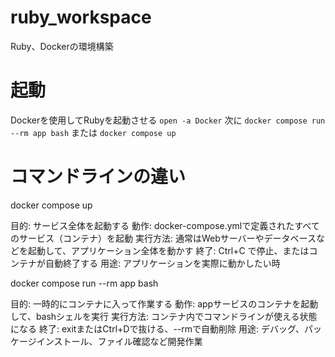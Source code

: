# ruby_workspace

Ruby、Dockerの環境構築

# 起動
Dockerを使用してRubyを起動させる
```open -a Docker```
次に
```docker compose run --rm app bash```
または
```docker compose up```

# コマンドラインの違い
docker compose up

目的: サービス全体を起動する
動作: docker-compose.ymlで定義されたすべてのサービス（コンテナ）を起動
実行方法: 通常はWebサーバーやデータベースなどを起動して、アプリケーション全体を動かす
終了: Ctrl+C で停止、またはコンテナが自動終了する
用途: アプリケーションを実際に動かしたい時

docker compose run --rm app bash

目的: 一時的にコンテナに入って作業する
動作: appサービスのコンテナを起動して、bashシェルを実行
実行方法: コンテナ内でコマンドラインが使える状態になる
終了: exitまたはCtrl+Dで抜ける、--rmで自動削除
用途: デバッグ、パッケージインストール、ファイル確認など開発作業

